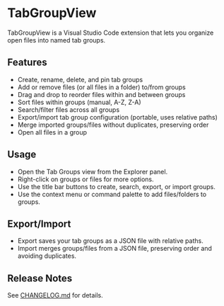 # TabGroupView

TabGroupView is a Visual Studio Code extension that lets you organize open files into named tab groups.

## Features
- Create, rename, delete, and pin tab groups
- Add or remove files (or all files in a folder) to/from groups
- Drag and drop to reorder files within and between groups
- Sort files within groups (manual, A-Z, Z-A)
- Search/filter files across all groups
- Export/import tab group configuration (portable, uses relative paths)
- Merge imported groups/files without duplicates, preserving order
- Open all files in a group

## Usage
- Open the Tab Groups view from the Explorer panel.
- Right-click on groups or files for more options.
- Use the title bar buttons to create, search, export, or import groups.
- Use the context menu or command palette to add files/folders to groups.

## Export/Import
- Export saves your tab groups as a JSON file with relative paths.
- Import merges groups/files from a JSON file, preserving order and avoiding duplicates.

## Release Notes
See [CHANGELOG.md](CHANGELOG.md) for details.